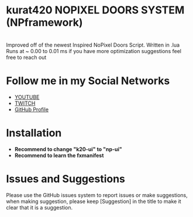 # kurat420 NOPIXEL DOORS SYSTEM (NPframework)
<br>Improved off of the newest Inspired NoPixel Doors Script. Written in .lua <br>
Runs at ~ 0.00 to 0.01 ms if you have more optimization suggestions feel free to reach out

# Follow me in my Social Networks
* [YOUTUBE](https://www.youtube.com/channel/UChRcrcs1EZna4hGIn1KD3cw)
* [TWITCH](https://www.twitch.tv/tw1st0R_)
* [GitHub Profile](https://github.com/twist0R)

# Installation
* **Recommend to change "k20-ui" to "np-ui"**
* **Recommend to learn the fxmanifest**

# Issues and Suggestions
Please use the GitHub issues system to report issues or make suggestions, when making suggestion, please keep [Suggestion] in the title to make it clear that it is a suggestion.
